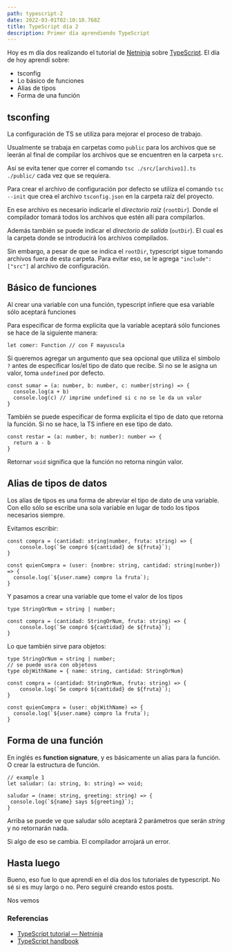 ```yaml
---
path: typescript-2
date: 2022-03-01T02:10:10.768Z
title: TypeScript día 2
description: Primer día aprendiendo TypeScript
---
```

Hoy es m día dos realizando el tutorial de [Netninja](https://www.youtube.com/c/TheNetNinja) sobre [TypeScript](https://www.youtube.com/playlist?list=PL4cUxeGkcC9gUgr39Q_yD6v-bSyMwKPUI). El día de hoy aprendí sobre:

* tsconfig
* Lo básico de funciones
* Alias de tipos
* Forma de una función

## tsconfing

La configuración de TS se utiliza para mejorar el proceso de trabajo.

Usualmente se trabaja en carpetas como `public` para los archivos que se leerán al final de compilar los archivos que se encuentren en la carpeta `src`.

Así se evita tener que correr el comando `tsc ./src/[archivo1].ts ./public/` cada vez que se requiera.

Para crear el archivo de configuración por defecto se utiliza el comando `tsc --init` que crea el archivo `tsconfig.json` en la carpeta raíz del proyecto.

En ese archivo es necesario indicarle el *directorio raíz* (`rootDir`). Donde el compilador tomará todos los archivos que estén allí para compilarlos.

Además también se puede indicar el *directorio de salida* (`outDir`). El cual es la carpeta donde se introducirá los archivos compilados.

Sin embargo, a pesar de que se indica el `rootDir`, typescript sigue tomando archivos fuera de esta carpeta. Para evitar eso, se le agrega `"include": ["src"]` al archivo de configuración.

## Básico de funciones

Al crear una variable con una función, typescript infiere que esa variable sólo aceptará funciones

Para especificar de forma explicita que la variable aceptará sólo funciones se hace de la siguiente manera:

```tsx
let comer: Function // con F mayuscula
```

Si queremos agregar un argumento que sea opcional que utiliza el símbolo `?` antes de especificar los/el tipo de dato que recibe. Si no se le asigna un valor, toma `undefined` por defecto.

```tsx
const sumar = (a: number, b: number, c: number|string) => {
  console.log(a + b)
  console.log(c) // imprime undefined si c no se le da un valor
}
```

También se puede especificar de forma explicita el tipo de dato que retorna la función. Si no se hace, la TS infiere en ese tipo de dato.

```tsx
const restar = (a: number, b: number): number => {
  return a - b
}
```

Retornar `void` significa que la función no retorna ningún valor.

## Alias de tipos de datos

Los alias de tipos es una forma de abreviar el tipo de dato de una variable. Con ello sólo se escribe una sola variable en lugar de todo los tipos necesarios siempre.

Evitamos escribir:

```tsx
const compra = (cantidad: string|number, fruta: string) => {
	console.log(`Se compró ${cantidad} de ${fruta}`);
}

const quienCompra = (user: {nombre: string, cantidad: string|nunber}) => {
  console.log(`${user.name} compro la fruta`);
}
```

Y pasamos a crear una variable que tome el valor de los tipos

```tsx
type StringOrNum = string | number;

const compra = (cantidad: StringOrNum, fruta: string) => {
	console.log(`Se compró ${cantidad} de ${fruta}`);
}
```

Lo que también sirve para objetos:

```tsx
type StringOrNum = string | number;
// se puede usra con objetovs
type objWithName = { name: string, cantidad: StringOrNum}

const compra = (cantidad: StringOrNum, fruta: string) => {
	console.log(`Se compró ${cantidad} de ${fruta}`);
}

const quienCompra = (user: objWithName) => {
  console.log(`${user.name} compro la fruta`);
}
```

## Forma de una función

En inglés es **function signature**, y es básicamente un alias para la función. O crear la estructura de función.

```tsx
// example 1
let saludar: (a: string, b: string) => void;

saludar = (name: string, greeting: string) => {
 console.log(`${name} says ${greeting}`);
}
```

Arriba se puede ve que saludar sólo aceptará 2 parámetros que serán *string* y no retornarán nada.

Si algo de eso se cambia. El compilador arrojará un error.

## Hasta luego

Bueno, eso fue lo que aprendí en el día dos los tutoriales de typescript. No sé si es muy largo o no. Pero seguiré creando estos posts.

Nos vemos



### Referencias

* [TypeScript tutorial — Netninja](https://www.youtube.com/playlist?list=PL4cUxeGkcC9gUgr39Q_yD6v-bSyMwKPUI)
* [](https://www.typescriptlang.org/docs/handbook/2/everyday-types.html)[TypeScript handbook](https://www.typescriptlang.org/docs/handbook/2/everyday-types.html)
